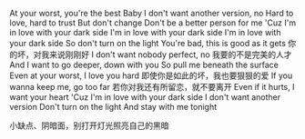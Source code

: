 At your worst, you're the best
Baby I don't want another version, no
Hard to love, hard to trust
But don't change
Don't be a better person for me
'Cuz I'm in love with your dark side
I'm in love with your dark side
I'm in love with your dark side
So don't turn on the light
You're bad, this is good as it gets 你的坏，对我来说刚刚好
I don't want nobody perfect, no 我要的不是完美的人才
And I want to go deeper, down with you
So pull me beneath the surface
Even at your worst, I love you hard 即使你是如此的坏，我也要狠狠的爱
If you wanna keep me, go too far 若你对我还有所留恋，就不要离开
Even if it hurts, I want your heart
'Cuz I'm in love with your dark side
I don't want another version
Don't turn on the light
And stay with me tonight

小缺点、阴暗面，别打开灯光照亮自己的黑暗
